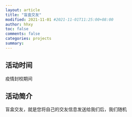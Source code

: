 ```yaml
---
layout: article
title: "盲盒交友"
modified: 2021-11-01 #2021-11-01T11:25:00+08:00
author: hhxy
toc: false
comments: false
categories: projects
summary: 
---
```


## 活动时间

疫情封校期间

## 活动简介

盲盒交友，就是您将自己的交友信息发送给我们后，我们随机
